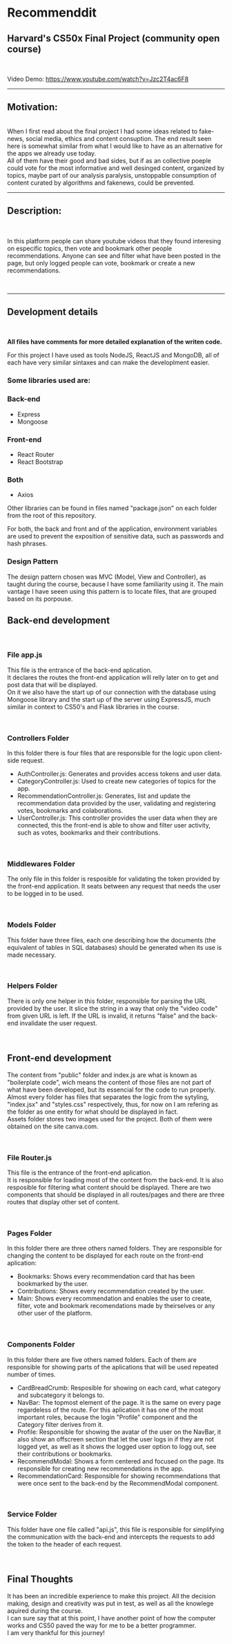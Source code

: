 # Recommenddit
## Harvard's CS50x Final Project (community open course)
<br/>

Video Demo: https://www.youtube.com/watch?v=Jzc2T4ac6F8
<br/>

---
## Motivation:
<br/>
When I first read about the final project I had some ideas related to fake-news, social media, ethics and content consuption.
The end result seen here is somewhat similar from what I would like to have as an alternative for the apps we already use today.
<br/>
All of them have their good and bad sides, but if as an collective poeple could vote for the most informative and well desinged content, organized by topics, maybe part of our analysis paralysis, unstoppable consumption of content curated by algorithms and fakenews, could be prevented.

<br/>

---

## Description:

<br/>

In this platform people can share youtube videos that they found interesing on especific topics, then vote and bookmark other people recommendations.
Anyone can see and filter what have been posted in the page, but only logged people can vote, bookmark or create a new recommendations.

<br/>

---

## Development details

<br/>

**All files have comments for more detailed explanation of the writen code.**

For this project I have used as tools NodeJS, ReactJS and MongoDB, all of each have very similar sintaxes and can make the developlment easier.

### **Some libraries used are:**
### Back-end
 - Express
 - Mongoose
### Front-end
 - React Router
 - React Bootstrap
### Both
 - Axios

Other libraries can be found in files named "package.json" on each folder from the root of this repository.

For both, the back and front and of the application, environment variables are used to prevent the exposition of sensitive data, such as passwords and hash phrases.


### **Design Pattern**
The design pattern chosen was MVC (Model, View and Controller), as taught during the course, because I have some familiarity using it. The main vantage I have seeen using this pattern is to locate files, that are grouped based on its porpouse.

## **Back-end development**
<br/>

### File app.js
This file is the entrance of the back-end aplication.
<br/>
It declares the routes the front-end application will relly later on to get and post data that will be displayed.
<br/>
On it we also have the start up of our connection with the database using Mongoose library and the start up of the server using ExpressJS, much similar in context to CS50's and Flask libraries in the course.

<br/>

### Controllers Folder
In this folder there is four files that are responsible for the logic upon client-side request.
- AuthController.js: Generates and provides access tokens and user data.
- CategoryController.js: Used to create new categories of topics for the app.
- RecommendationController.js: Generates, list and update the recommendation data provided by the user, validating and registering votes, bookmarks and colaborations.
- UserController.js: This controller provides the user data when they are connected, this the front-end is able to show and filter user activity, such as votes, bookmarks and their contributions.

<br/>

### Middlewares Folder
The only file in this folder is resposible for validating the token provided by the front-end application. It seats between any request that needs the user to be logged in to be used.

<br/>

### Models Folder
This folder have three files, each one describing how the documents (the equivalent of tables in SQL databases) should be generated when its use is made necessary.

<br/>

### Helpers Folder
There is only one helper in this folder, responsible for parsing the URL provided by the user. It slice the string in a way that only the "video code" from given URL is left. If the URL is invalid, it returns "false" and the back-end invalidate the user request.

<br/>

## **Front-end development**

The content from "public" folder and index.js are what is known as "boilerplate code", wich means the content of those files are not part of what have been developed, but its essencial for the code to run properly.
Almost every folder has files that separates the logic from the sytyling, "index.jsx" and "styles.css" respectively, thus, for now on I am refering as the folder as one entity for what should be displayed in fact.
<br/>
Assets folder stores two images used for the project. Both of them were obtained on the site canva.com.

<br/>

### File Router.js
This file is the entrance of the front-end aplication.
<br/>
It is responsible for loading most of the content from the back-end. It is also resposible for filtering what content should be displayed.
There are two components that should be displayed in all routes/pages and there are three routes that display other set of content.

<br/>

### Pages Folder
In this folder there are three others named folders. They are responsible for changing the content to be displayed for each route on the front-end aplication:
- Bookmarks: Shows every recommendation card that has been bookmarked by the user. 
- Contributions: Shows every recommendation created by the user.
- Main: Shows every recommendation and enables the user to create, filter, vote and bookmark recomendations made by theirselves or any other user of the platform.

<br/>

### Components Folder
In this folder there are five others named folders. Each of them are responsible for showing parts of the aplications that will be used repeated number of times.
- CardBreadCrumb: Resposible for showing on each card, what category and subcategory it belongs to.
- NavBar: The topmost element of the page. It is the same on every page regardeless of the route. For this aplication it has one of the most important roles, because the login "Profile" component and the Category filter derives from it.
- Profile: Responsible for showing the avatar of the user on the NavBar, it also show an offscreen section that let the user logs in if they are not logged yet, as well as it shows the logged user option to logg out, see their contributions or bookmarks.
- RecommendModal: Shows a form centered and focused on the page. Its responsible for creating new recommendations in the app.
- RecommendationCard: Responsible for showing recommendations that were once sent to the back-end by the RecommendModal component.

<br/>

### Service Folder
This folder have one file called "api.js", this file is responsible for simplifying the communication with the back-end and intercepts the requests to add the token to the header of each request.

<br/>

## Final Thoughts
It has been an incredible experience to make this project. All the decision making, design and creativity was put in test, as well as all the knowlege aquired during the course.
<br/>
I can sure say that at this point, I have another point of how the computer works and CS50 paved the way for me to be a better programmer.
<br/>
I am very thankful for this journey!